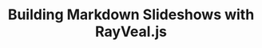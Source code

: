 ---
layout: post.njk
title: "Building Markdown Slideshows with RayVeal.js"
summary: "Rayveal.js is an adaptation of the popular reveal.js framework, but it's designed to work with markdown files to make it super easy to create slideshows."
thumb: "https://i.ytimg.com/vi/S53U5x_4tBM/hqdefault.jpg"
hero: "https://i.ytimg.com/vi/S53U5x_4tBM/maxresdefault.jpg"
video: S53U5x_4tBM
---